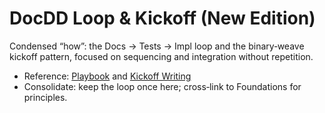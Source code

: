 # DocDD Loop & Kickoff (New Edition)

Condensed “how”: the Docs → Tests → Impl loop and the binary‑weave kickoff pattern, focused on sequencing and integration without repetition.

- Reference: [Playbook](../../playbooks/playbook.md) and [Kickoff Writing](../../guides/writing/kickoff.md)
- Consolidate: keep the loop once here; cross‑link to Foundations for principles.

